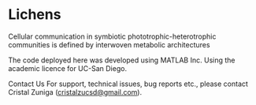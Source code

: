 # Lichens
Cellular communication in symbiotic phototrophic-heterotrophic communities is defined by interwoven metabolic architectures

The code deployed here was developed using MATLAB Inc. Using the academic licence for UC-San Diego.


Contact Us
For support, technical issues, bug reports etc., please contact Cristal Zuniga (cristalzucsd@gmail.com).

